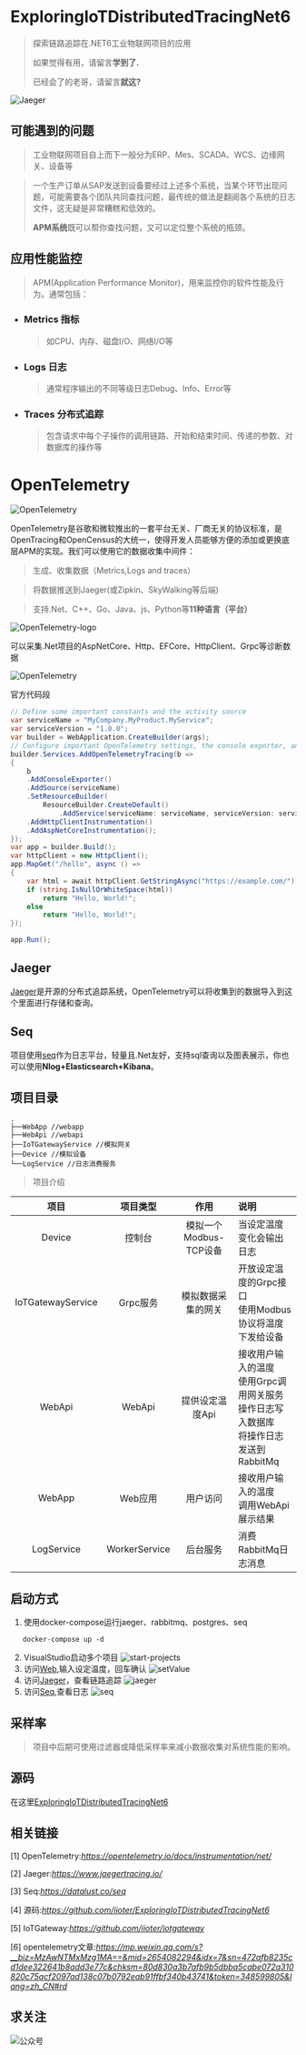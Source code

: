 # ExploringIoTDistributedTracingNet6
> 探索链路追踪在.NET6工业物联网项目的应用
> 
> 如果觉得有用，请留言**学到了.**
> 
> 已经会了的老哥，请留言**就这?**
> 
![Jaeger](./images/jaeger.png)
## 可能遇到的问题
> 工业物联网项目自上而下一般分为ERP、Mes、SCADA、WCS、边缘网关、设备等

> 一个生产订单从SAP发送到设备要经过上述多个系统，当某个环节出现问题，可能需要各个团队共同查找问题，最传统的做法是翻阅各个系统的日志文件，这无疑是非常糟糕和低效的。
>
> **APM系统**既可以帮你查找问题，又可以定位整个系统的瓶颈。

## 应用性能监控
> APM(Application Performance Monitor)，用来监控你的软件性能及行为。通常包括：
- ### Metrics 指标 
  > 如CPU、内存、磁盘I/O、网络I/O等
- ### Logs 日志 
  > 通常程序输出的不同等级日志Debug、Info、Error等
- ### Traces 分布式追踪
  > 包含请求中每个子操作的调用链路、开始和结束时间、传递的参数、对数据库的操作等

# OpenTelemetry
![OpenTelemetry](./images/opentelemetry-logo.png)

OpenTelemetry是谷歌和微软推出的一套平台无关、厂商无关的协议标准，是OpenTracing和OpenCensus的大统一，使得开发人员能够方便的添加或更换底层APM的实现。我们可以使用它的数据收集中间件：

> 生成、收集数据（Metrics,Logs and traces）

> 将数据推送到Jaeger(或Zipkin、SkyWalking等后端)

> 支持.Net、C++、Go、Java、js、Python等**11种语言（平台）**


![OpenTelemetry-logo](./images/Reference_Architecture.svg)

可以采集.Net项目的AspNetCore、Http、EFCore、HttpClient、Grpc等诊断数据

![OpenTelemetry](./images/opentelemetry.instrumentation.png)

官方代码段
```csharp 
// Define some important constants and the activity source
var serviceName = "MyCompany.MyProduct.MyService";
var serviceVersion = "1.0.0";
var builder = WebApplication.CreateBuilder(args);
// Configure important OpenTelemetry settings, the console exporter, and automatic instrumentation
builder.Services.AddOpenTelemetryTracing(b =>
{
    b
    .AddConsoleExporter()
    .AddSource(serviceName)
    .SetResourceBuilder(
        ResourceBuilder.CreateDefault()
            .AddService(serviceName: serviceName, serviceVersion: serviceVersion))
    .AddHttpClientInstrumentation()
    .AddAspNetCoreInstrumentation();
});
var app = builder.Build();
var httpClient = new HttpClient();
app.MapGet("/hello", async () =>
{
    var html = await httpClient.GetStringAsync("https://example.com/");
    if (string.IsNullOrWhiteSpace(html))
        return "Hello, World!";
    else
        return "Hello, World!";
});

app.Run();
```

## Jaeger
[Jaeger](https://www.jaegertracing.io/)是开源的分布式追踪系统，OpenTelemetry可以将收集到的数据导入到这个里面进行存储和查询。

## Seq
项目使用[seq](https://datalust.co/seq)作为日志平台，轻量且.Net友好，支持sql查询以及图表展示，你也可以使用**Nlog+Elasticsearch+Kibana**。

## 项目目录

```shell script
.
├──WebApp //webapp
├──WebApi //webapi
├──IoTGatewayService //模拟网关
├──Device //模拟设备
└──LogService //日志消费服务
```

> 项目介绍

|       项目        |   项目类型    |          作用          | 说明                                                         |
| :---------------: | :-----------: | :--------------------: | :----------------------------------------------------------- |
|      Device       |    控制台     | 模拟一个Modbus-TCP设备 | 当设定温度变化会输出日志                                     |
| IoTGatewayService |   Grpc服务    |   模拟数据采集的网关   | 开放设定温度的Grpc接口<br />使用Modbus协议将温度下发给设备   |
|      WebApi       |    WebApi     |    提供设定温度Api     | 接收用户输入的温度<br />使用Grpc调用网关服务<br />操作日志写入数据库<br />将操作日志发送到RabbitMq |
|      WebApp       |    Web应用    |        用户访问        | 接收用户输入的温度<br />调用WebApi<br />展示结果             |
|    LogService     | WorkerService |        后台服务        | 消费RabbitMq日志消息                                         |

## 启动方式
1. 使用docker-compose运行jaeger、rabbitmq、postgres、seq
```shell
   docker-compose up -d
```
2. VisualStudio启动多个项目
![start-projects](./images/start-projects.png)
3. 访问[Web](http://localhost:5000/),输入设定温度，回车确认
![setValue](./images/setValue.gif)
4. 访问[Jaeger](http://localhost:16686/)，查看链路追踪
![jaeger](./images/jaeger.gif)
5. 访问[Seq](),查看日志 
![seq](./images/seq.png)

## 采样率

> 项目中后期可使用过滤器或降低采样率来减小数据收集对系统性能的影响。

## 源码
在这里[ExploringIoTDistributedTracingNet6](https://github.com/iioter/ExploringIoTDistributedTracingNet6)

## 相关链接
[1] OpenTelemetry:*https://opentelemetry.io/docs/instrumentation/net/*

[2] Jaeger:*https://www.jaegertracing.io/*

[3] Seq:*https://datalust.co/seq*

[4] 源码:*https://github.com/iioter/ExploringIoTDistributedTracingNet6*

[5] IoTGateway:*https://github.com/iioter/iotgateway*

[6] opentelemetry文章:*https://mp.weixin.qq.com/s?__biz=MzAwNTMxMzg1MA==&mid=2654082294&idx=7&sn=472afb8235cd1dee322641b8add3e77c&chksm=80d830a3b7afb9b5dbba5cabe072a310820c75acf2097ad138c07b0792eab91ffbf340b43741&token=348599805&lang=zh_CN#rd*

## 求关注

![公众号](./images/qrcode.jpg)